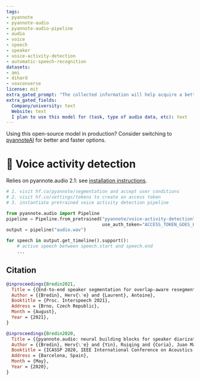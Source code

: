```yaml
---
tags:
- pyannote
- pyannote-audio
- pyannote-audio-pipeline
- audio
- voice
- speech
- speaker
- voice-activity-detection
- automatic-speech-recognition
datasets:
- ami
- dihard
- voxconverse
license: mit
extra_gated_prompt: "The collected information will help acquire a better knowledge of pyannote.audio userbase and help its maintainers apply for grants to improve it further. If you are an academic researcher, please cite the relevant papers in your own publications using the model. If you work for a company, please consider contributing back to pyannote.audio development (e.g. through unrestricted gifts). We also provide scientific consulting services around speaker diarization and machine listening."
extra_gated_fields:
  Company/university: text
  Website: text
  I plan to use this model for (task, type of audio data, etc): text
---
```


Using this open-source model in production?
Consider switching to [pyannoteAI](https://www.pyannote.ai) for better and faster options.

# 🎹 Voice activity detection

Relies on pyannote.audio 2.1: see [installation instructions](https://github.com/pyannote/pyannote-audio#installation).


```python
# 1. visit hf.co/pyannote/segmentation and accept user conditions
# 2. visit hf.co/settings/tokens to create an access token
# 3. instantiate pretrained voice activity detection pipeline

from pyannote.audio import Pipeline
pipeline = Pipeline.from_pretrained("pyannote/voice-activity-detection",
                                    use_auth_token="ACCESS_TOKEN_GOES_HERE")
output = pipeline("audio.wav")

for speech in output.get_timeline().support():
    # active speech between speech.start and speech.end
    ...
```


## Citation

```bibtex
@inproceedings{Bredin2021,
  Title = {{End-to-end speaker segmentation for overlap-aware resegmentation}},
  Author = {{Bredin}, Herv{\'e} and {Laurent}, Antoine},
  Booktitle = {Proc. Interspeech 2021},
  Address = {Brno, Czech Republic},
  Month = {August},
  Year = {2021},
}
```

```bibtex
@inproceedings{Bredin2020,
  Title = {{pyannote.audio: neural building blocks for speaker diarization}},
  Author = {{Bredin}, Herv{\'e} and {Yin}, Ruiqing and {Coria}, Juan Manuel and {Gelly}, Gregory and {Korshunov}, Pavel and {Lavechin}, Marvin and {Fustes}, Diego and {Titeux}, Hadrien and {Bouaziz}, Wassim and {Gill}, Marie-Philippe},
  Booktitle = {ICASSP 2020, IEEE International Conference on Acoustics, Speech, and Signal Processing},
  Address = {Barcelona, Spain},
  Month = {May},
  Year = {2020},
}
```
